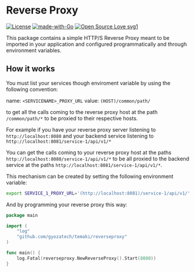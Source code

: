# Reverse Proxy

[![License](https://img.shields.io/badge/License-Apache%202.0-blue.svg)](https://opensource.org/licenses/Apache-2.0) 
[![made-with-Go](https://img.shields.io/badge/Made%20with-Go-1f425f.svg)](http://golang.org)
[![Open Source Love svg1](https://badges.frapsoft.com/os/v1/open-source.svg?v=103)](https://github.com/ellerbrock/open-source-badges/)

This package contains a simple HTTP/S Reverse Proxy meant to be imported in your application and configured programmatically and through environment variables.

## How it works

You must list your services though enviroment variable by using the following convention:

name: `<SERVICENAME>_PROXY_URL`
value: `(HOST)/common/path/`
  
to get all the calls coming to the reverse proxy host at the path `/common/path/*` to be proxied to their respective hosts.
  
For example if you have your reverse proxy server listening to `http://localhost:8080` and your backend service listening to `http://localhost:8081/service-1/api/v1/*`

You can get the calls coming to your reverse proxy host at the paths `http://localhost:8080/service-1/api/v1/*` to be all proxied to the backend service at the paths `http://localhost:8081/service-1/api/v1/*`.

This mechanism can be created by setting the following environment variable:

```bash
export SERVICE_1_PROXY_URL='(http://localhost:8081)/service-1/api/v1/'
```
And by programming your reverse proxy this way:

```go
package main

import (
	"log"
	"github.com/gyozatech/temaki/reverseproxy"
)

func main() {
	log.Fatal(reverseproxy.NewReverseProxy().Start(8080))
}
```
